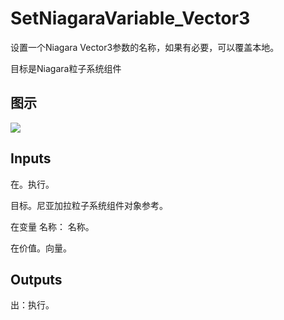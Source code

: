 # SetNiagaraVariable_Vector3

设置一个Niagara Vector3参数的名称，如果有必要，可以覆盖本地。

目标是Niagara粒子系统组件

## 图示

![]($-20221218-20141059.png)

## Inputs

在。执行。

目标。尼亚加拉粒子系统组件对象参考。

在变量 名称： 名称。

在价值。向量。  

## Outputs

出：执行。
